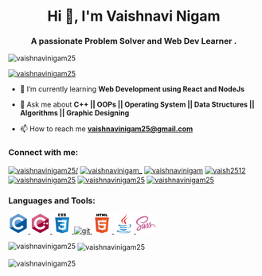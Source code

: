 <h1 align="center">Hi 👋, I'm Vaishnavi Nigam</h1>
<h3 align="center">A passionate Problem Solver and Web Dev Learner .</h3>

<p align="left"> <img src="https://komarev.com/ghpvc/?username=vaishnavinigam25&label=Profile%20views&color=0e75b6&style=flat" alt="vaishnavinigam25" /> </p>

<p align="left"> <a href="https://github.com/ryo-ma/github-profile-trophy"><img src="https://github-profile-trophy.vercel.app/?username=vaishnavinigam25" alt="vaishnavinigam25" /></a> </p>

- 🌱 I’m currently learning **Web Development using React and NodeJs**

- 💬 Ask me about **C++ || OOPs || Operating System || Data Structures || Algorithms || Graphic Designing**

- 📫 How to reach me **vaishnavinigam25@gmail.com**

<h3 align="left">Connect with me:</h3>
<p align="left">
<a href="https://linkedin.com/in/vaishnavinigam25/" target="blank"><img align="center" src="https://raw.githubusercontent.com/rahuldkjain/github-profile-readme-generator/master/src/images/icons/Social/linked-in-alt.svg" alt="vaishnavinigam25/" height="30" width="40" /></a>
<a href="https://instagram.com/vaishnavinigam_" target="blank"><img align="center" src="https://raw.githubusercontent.com/rahuldkjain/github-profile-readme-generator/master/src/images/icons/Social/instagram.svg" alt="vaishnavinigam_" height="30" width="40" /></a>
<a href="https://www.youtube.com/c/vaishnavinigam" target="blank"><img align="center" src="https://raw.githubusercontent.com/rahuldkjain/github-profile-readme-generator/master/src/images/icons/Social/youtube.svg" alt="vaishnavinigam" height="30" width="40" /></a>
<a href="https://www.codechef.com/users/vaish2512" target="blank"><img align="center" src="https://cdn.jsdelivr.net/npm/simple-icons@3.1.0/icons/codechef.svg" alt="vaish2512" height="30" width="40" /></a>
<a href="https://www.hackerrank.com/vaishnavinigam25" target="blank"><img align="center" src="https://raw.githubusercontent.com/rahuldkjain/github-profile-readme-generator/master/src/images/icons/Social/hackerrank.svg" alt="vaishnavinigam25" height="30" width="40" /></a>
<a href="https://www.leetcode.com/vaishnavinigam25" target="blank"><img align="center" src="https://raw.githubusercontent.com/rahuldkjain/github-profile-readme-generator/master/src/images/icons/Social/leet-code.svg" alt="vaishnavinigam25" height="30" width="40" /></a>
<a href="https://auth.geeksforgeeks.org/user/vaishnavinigam25" target="blank"><img align="center" src="https://raw.githubusercontent.com/rahuldkjain/github-profile-readme-generator/master/src/images/icons/Social/geeks-for-geeks.svg" alt="vaishnavinigam25" height="30" width="40" /></a>
</p>

<h3 align="left">Languages and Tools:</h3>
<p align="left"> <a href="https://www.cprogramming.com/" target="_blank"> <img src="https://raw.githubusercontent.com/devicons/devicon/master/icons/c/c-original.svg" alt="c" width="40" height="40"/> </a> <a href="https://www.w3schools.com/cpp/" target="_blank"> <img src="https://raw.githubusercontent.com/devicons/devicon/master/icons/cplusplus/cplusplus-original.svg" alt="cplusplus" width="40" height="40"/> </a> <a href="https://www.w3schools.com/css/" target="_blank"> <img src="https://raw.githubusercontent.com/devicons/devicon/master/icons/css3/css3-original-wordmark.svg" alt="css3" width="40" height="40"/> </a> <a href="https://git-scm.com/" target="_blank"> <img src="https://www.vectorlogo.zone/logos/git-scm/git-scm-icon.svg" alt="git" width="40" height="40"/> </a> <a href="https://www.w3.org/html/" target="_blank"> <img src="https://raw.githubusercontent.com/devicons/devicon/master/icons/html5/html5-original-wordmark.svg" alt="html5" width="40" height="40"/> </a> <a href="https://www.java.com" target="_blank"> <img src="https://raw.githubusercontent.com/devicons/devicon/master/icons/java/java-original.svg" alt="java" width="40" height="40"/> </a> <a href="https://sass-lang.com" target="_blank"> <img src="https://raw.githubusercontent.com/devicons/devicon/master/icons/sass/sass-original.svg" alt="sass" width="40" height="40"/> </a> </p>

<p><img align="left" src="https://github-readme-stats.vercel.app/api/top-langs?username=vaishnavinigam25&show_icons=true&locale=en&layout=compact" alt="vaishnavinigam25" /></p>

<p>&nbsp;<img align="center" src="https://github-readme-stats.vercel.app/api?username=vaishnavinigam25&show_icons=true&locale=en" alt="vaishnavinigam25" /></p>

<p><img align="center" src="https://github-readme-streak-stats.herokuapp.com/?user=vaishnavinigam25&" alt="vaishnavinigam25" /></p>

